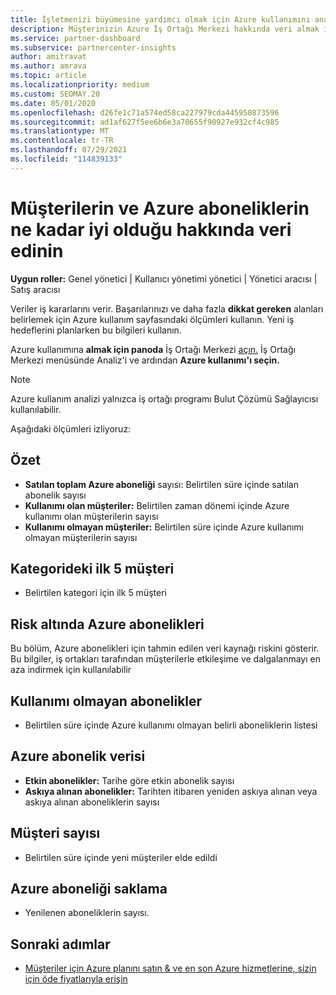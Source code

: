```yaml
---
title: İşletmenizi büyümesine yardımcı olmak için Azure kullanımını analiz etme
description: Müşterinizin Azure İş Ortağı Merkezi hakkında veri almak için İş Ortağı Merkezi kullanmayı öğrenin. Veriler satılan, risk altında ve kullanımda olan abonelikleri içerir.
ms.service: partner-dashboard
ms.subservice: partnercenter-insights
author: amitravat
ms.author: amrava
ms.topic: article
ms.localizationpriority: medium
ms.custom: SEOMAY.20
ms.date: 05/01/2020
ms.openlocfilehash: d26fe1c71a574ed58ca227979cda445950873596
ms.sourcegitcommit: ad1af627f5ee6b6e3a70655f90927e932cf4c985
ms.translationtype: MT
ms.contentlocale: tr-TR
ms.lasthandoff: 07/29/2021
ms.locfileid: "114839133"
---
```

# <a name="get-data-about-how-well-your-customers-and-azure-subscriptions-are-doing"></a>Müşterilerin ve Azure aboneliklerin ne kadar iyi olduğu hakkında veri edinin



**Uygun roller:** Genel yönetici | Kullanıcı yönetimi yönetici | Yönetici aracısı | Satış aracısı

Veriler iş kararlarını verir. Başarılarınızı ve daha fazla **dikkat gereken** alanları belirlemek için Azure kullanım sayfasındaki ölçümleri kullanın. Yeni iş hedeflerini planlarken bu bilgileri kullanın.

Azure kullanımına **almak için panoda** İş Ortağı Merkezi [açın.](https://partner.microsoft.com/dashboard) İş Ortağı Merkezi  menüsünde Analiz'i ve ardından **Azure kullanımı'ı seçin.**

> [!NOTE]
> Azure kullanım analizi yalnızca iş ortağı programı Bulut Çözümü Sağlayıcısı kullanılabilir.

Aşağıdaki ölçümleri izliyoruz:

## <a name="summary"></a>Özet

- **Satılan toplam Azure aboneliği** sayısı: Belirtilen süre içinde satılan abonelik sayısı  
- **Kullanımı olan müşteriler:** Belirtilen zaman dönemi içinde Azure kullanımı olan müşterilerin sayısı  
- **Kullanımı olmayan müşteriler:** Belirtilen süre içinde Azure kullanımı olmayan müşterilerin sayısı  

## <a name="top-5-customers-in-category"></a>Kategorideki ilk 5 müşteri

- Belirtilen kategori için ilk 5 müşteri  

## <a name="azure-subscriptions-at-risk"></a>Risk altında Azure abonelikleri

Bu bölüm, Azure abonelikleri için tahmin edilen veri kaynağı riskini gösterir. Bu bilgiler, iş ortakları tarafından müşterilerle etkileşime ve dalgalanmayı en aza indirmek için kullanılabilir

## <a name="subscriptions-without-usage"></a>Kullanımı olmayan abonelikler

- Belirtilen süre içinde Azure kullanımı olmayan belirli aboneliklerin listesi  

## <a name="azure-subscription-churn"></a>Azure abonelik verisi

- **Etkin abonelikler:** Tarihe göre etkin abonelik sayısı  
- **Askıya alınan abonelikler:** Tarihten itibaren yeniden askıya alınan veya askıya alınan aboneliklerin sayısı  

## <a name="customer-count"></a>Müşteri sayısı

- Belirtilen süre içinde yeni müşteriler elde edildi  

## <a name="azure-subscription-retention"></a>Azure aboneliği saklama

- Yenilenen aboneliklerin sayısı.

 ## <a name="next-steps"></a>Sonraki adımlar

- [Müşteriler için Azure planını satın & ve en son Azure hizmetlerine, sizin için öde fiyatlarıyla erişin](purchase-azure-plan.md)
